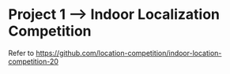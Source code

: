 # Project 1 --> Indoor Localization Competition

Refer to https://github.com/location-competition/indoor-location-competition-20
